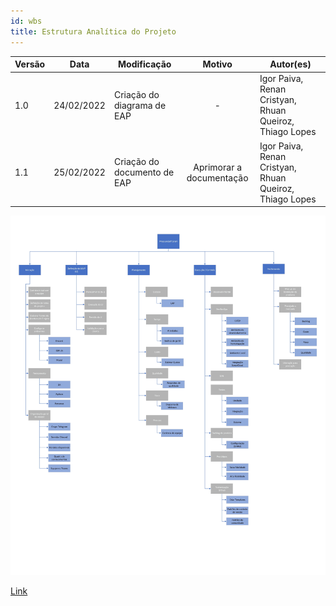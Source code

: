 ```yaml
---
id: wbs
title: Estrutura Analítica do Projeto
---
```


| Versão | Data       | Modificação                    | Motivo | Autor(es) |
| ------ | ---------- | ------------------------------ | :------: | ----- |
| 1.0    | 24/02/2022 | Criação do diagrama de EAP  | - | Igor Paiva, Renan Cristyan, Rhuan Queiroz, Thiago Lopes |
| 1.1    | 25/02/2022 | Criação do documento de EAP | Aprimorar a documentação | Igor Paiva, Renan Cristyan, Rhuan Queiroz, Thiago Lopes |

![EAP](/img/docs/WBS.jpeg)


[Link](https://unbbr-my.sharepoint.com/:u:/g/personal/180018728_aluno_unb_br/ET0zXoBzD0lLsySMV3RR0vkBW3Cftq_ynMbzkdmZYC_eVQ?e=6X3mTW)

